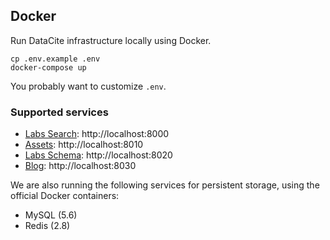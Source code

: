 ## Docker

Run DataCite infrastructure locally using Docker.

```
cp .env.example .env
docker-compose up
```

You probably want to customize `.env`.

### Supported services

* [Labs Search](https://search.labs.datacite.org): http://localhost:8000
* [Assets](https://assets.datacite.org): http://localhost:8010
* [Labs Schema](https://schema.labs.datacite.org): http://localhost:8020
* [Blog](https://blog.datacite.org): http://localhost:8030

We are also running the following services for persistent storage, using the official Docker containers:

* MySQL (5.6)
* Redis (2.8)
